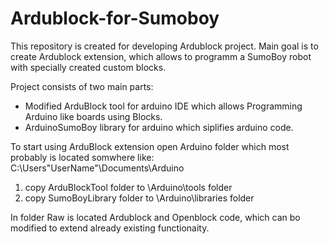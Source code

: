 # Ardublock-for-Sumoboy

This repository is created for developing Ardublock project.
Main goal is to create Ardublock extension, which allows to 
programm a SumoBoy robot with specially created custom blocks.

Project consists of two main parts:

- Modified ArduBlock tool for arduino IDE which allows Programming 
Arduino like boards using Blocks.
- ArduinoSumoBoy library for arduino which siplifies arduino code.

To start using ArduBlock extension open Arduino folder which most probably
is located somwhere like: C:\Users\"UserName"\Documents\Arduino

1) copy ArduBlockTool folder to \Arduino\tools folder
2) copy SumoBoyLibrary folder to \Arduino\libraries folder

In folder Raw is located Ardublock and Openblock code, which can bo modified
to extend already existing functionaity.